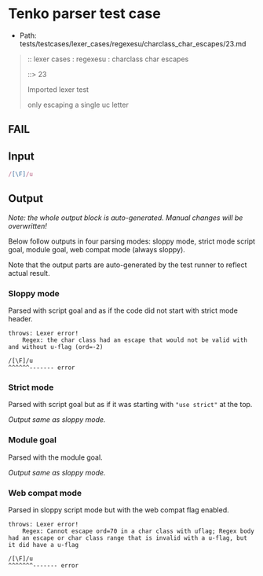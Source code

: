 # Tenko parser test case

- Path: tests/testcases/lexer_cases/regexesu/charclass_char_escapes/23.md

> :: lexer cases : regexesu : charclass char escapes
>
> ::> 23
>
> Imported lexer test
>
> only escaping a single uc letter

## FAIL

## Input

`````js
/[\F]/u
`````

## Output

_Note: the whole output block is auto-generated. Manual changes will be overwritten!_

Below follow outputs in four parsing modes: sloppy mode, strict mode script goal, module goal, web compat mode (always sloppy).

Note that the output parts are auto-generated by the test runner to reflect actual result.

### Sloppy mode

Parsed with script goal and as if the code did not start with strict mode header.

`````
throws: Lexer error!
    Regex: the char class had an escape that would not be valid with and without u-flag (ord=-2)

/[\F]/u
^^^^^^------- error
`````

### Strict mode

Parsed with script goal but as if it was starting with `"use strict"` at the top.

_Output same as sloppy mode._

### Module goal

Parsed with the module goal.

_Output same as sloppy mode._

### Web compat mode

Parsed in sloppy script mode but with the web compat flag enabled.

`````
throws: Lexer error!
    Regex: Cannot escape ord=70 in a char class with uflag; Regex body had an escape or char class range that is invalid with a u-flag, but it did have a u-flag

/[\F]/u
^^^^^^^------- error
`````

